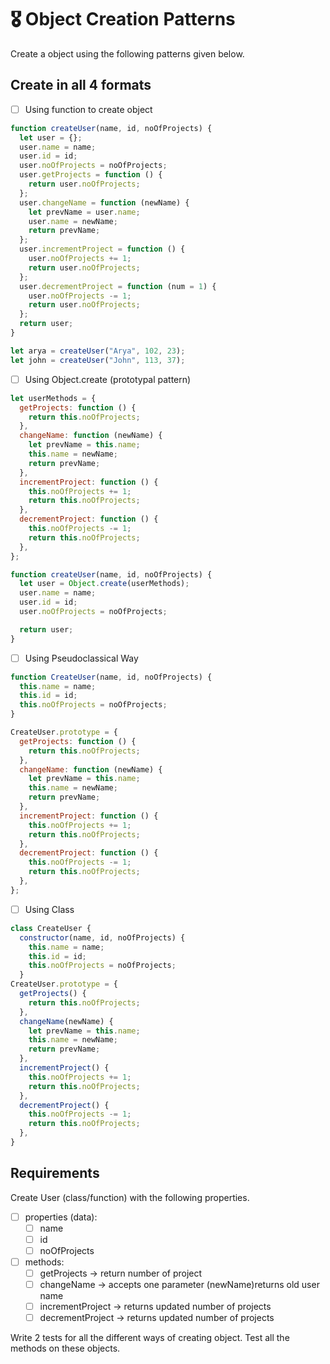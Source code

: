 # 🎖 Object Creation Patterns

Create a object using the following patterns given below.

## Create in all 4 formats

- [ ] Using function to create object

```js
function createUser(name, id, noOfProjects) {
  let user = {};
  user.name = name;
  user.id = id;
  user.noOfProjects = noOfProjects;
  user.getProjects = function () {
    return user.noOfProjects;
  };
  user.changeName = function (newName) {
    let prevName = user.name;
    user.name = newName;
    return prevName;
  };
  user.incrementProject = function () {
    user.noOfProjects += 1;
    return user.noOfProjects;
  };
  user.decrementProject = function (num = 1) {
    user.noOfProjects -= 1;
    return user.noOfProjects;
  };
  return user;
}

let arya = createUser("Arya", 102, 23);
let john = createUser("John", 113, 37);
```

- [ ] Using Object.create (prototypal pattern)

```js
let userMethods = {
  getProjects: function () {
    return this.noOfProjects;
  },
  changeName: function (newName) {
    let prevName = this.name;
    this.name = newName;
    return prevName;
  },
  incrementProject: function () {
    this.noOfProjects += 1;
    return this.noOfProjects;
  },
  decrementProject: function () {
    this.noOfProjects -= 1;
    return this.noOfProjects;
  },
};

function createUser(name, id, noOfProjects) {
  let user = Object.create(userMethods);
  user.name = name;
  user.id = id;
  user.noOfProjects = noOfProjects;

  return user;
}
```

- [ ] Using Pseudoclassical Way

```js
function CreateUser(name, id, noOfProjects) {
  this.name = name;
  this.id = id;
  this.noOfProjects = noOfProjects;
}

CreateUser.prototype = {
  getProjects: function () {
    return this.noOfProjects;
  },
  changeName: function (newName) {
    let prevName = this.name;
    this.name = newName;
    return prevName;
  },
  incrementProject: function () {
    this.noOfProjects += 1;
    return this.noOfProjects;
  },
  decrementProject: function () {
    this.noOfProjects -= 1;
    return this.noOfProjects;
  },
};
```

- [ ] Using Class

```js
class CreateUser {
  constructor(name, id, noOfProjects) {
    this.name = name;
    this.id = id;
    this.noOfProjects = noOfProjects;
  }
CreateUser.prototype = {
  getProjects() {
    return this.noOfProjects;
  },
  changeName(newName) {
    let prevName = this.name;
    this.name = newName;
    return prevName;
  },
  incrementProject() {
    this.noOfProjects += 1;
    return this.noOfProjects;
  },
  decrementProject() {
    this.noOfProjects -= 1;
    return this.noOfProjects;
  },
}
```

## Requirements

Create User (class/function) with the following properties.

- [ ] properties (data):
  - [ ] name
  - [ ] id
  - [ ] noOfProjects
- [ ] methods:
  - [ ] getProjects -> return number of project
  - [ ] changeName -> accepts one parameter (newName)returns old user name
  - [ ] incrementProject -> returns updated number of projects
  - [ ] decrementProject -> returns updated number of projects

Write 2 tests for all the different ways of creating object. Test all the methods on these objects.
